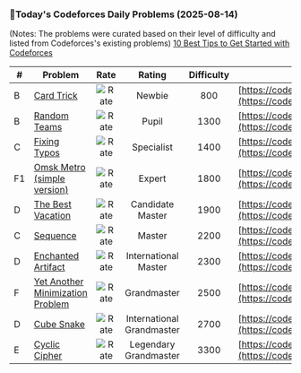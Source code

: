 ### 🌟Today's Codeforces Daily Problems (2025-08-14)
(Notes: The problems were curated based on their level of difficulty and listed from Codeforces's existing problems)
[10 Best Tips to Get Started with Codeforces](https://github.com/ika9810/Codeforces-Daily-Problems/blob/main/10%20Best%20Tips%20to%20Get%20Started%20with%20Codeforces.md)

| # | Problem | Rate| Rating | Difficulty | Contest |
|---| ----- | :--------: | :----------: | :----------: | ---------- |
|B|[Card Trick](https://codeforces.com/contest/1681/problem/B)|![Rate](https://img.shields.io/badge/Newbie-800-lightgrey)|Newbie|800|[https://codeforces.com/contest/1681](https://codeforces.com/contest/1681)|
|B|[Random Teams](https://codeforces.com/contest/478/problem/B)|![Rate](https://img.shields.io/badge/Pupil-1300-brightgreen)|Pupil|1300|[https://codeforces.com/contest/478](https://codeforces.com/contest/478)|
|C|[Fixing Typos](https://codeforces.com/contest/363/problem/C)|![Rate](https://img.shields.io/badge/Specialist-1400-9cf)|Specialist|1400|[https://codeforces.com/contest/363](https://codeforces.com/contest/363)|
|F1|[Omsk Metro (simple version)](https://codeforces.com/contest/1843/problem/F1)|![Rate](https://img.shields.io/badge/Expert-1800-blue)|Expert|1800|[https://codeforces.com/contest/1843](https://codeforces.com/contest/1843)|
|D|[The Best Vacation](https://codeforces.com/contest/1358/problem/D)|![Rate](https://img.shields.io/badge/Candidate%20Master-1900-blueviolet)|Candidate Master|1900|[https://codeforces.com/contest/1358](https://codeforces.com/contest/1358)|
|C|[Sequence](https://codeforces.com/contest/13/problem/C)|![Rate](https://img.shields.io/badge/Master-2200-orange)|Master|2200|[https://codeforces.com/contest/13](https://codeforces.com/contest/13)|
|D|[Enchanted Artifact](https://codeforces.com/contest/1282/problem/D)|![Rate](https://img.shields.io/badge/International%20Master-2300-orange)|International Master|2300|[https://codeforces.com/contest/1282](https://codeforces.com/contest/1282)|
|F|[Yet Another Minimization Problem](https://codeforces.com/contest/868/problem/F)|![Rate](https://img.shields.io/badge/Grandmaster-2500-red)|Grandmaster|2500|[https://codeforces.com/contest/868](https://codeforces.com/contest/868)|
|D|[Cube Snake](https://codeforces.com/contest/198/problem/D)|![Rate](https://img.shields.io/badge/International%20Grandmaster-2700-red)|International Grandmaster|2700|[https://codeforces.com/contest/198](https://codeforces.com/contest/198)|
|E|[Cyclic Cipher](https://codeforces.com/contest/901/problem/E)|![Rate](https://img.shields.io/badge/Legendary%20Grandmaster-3300-red)|Legendary Grandmaster|3300|[https://codeforces.com/contest/901](https://codeforces.com/contest/901)|
